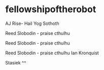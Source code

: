 # fellowshipoftherobot

AJ Rise- Hail Yog Sothoth

Reed Slobodin - praise cthulhu


Reed Slobodin - praise cthulhu


Reed Slobodin - praise cthulhu
Ian Kronquist

Stasiek ^^

